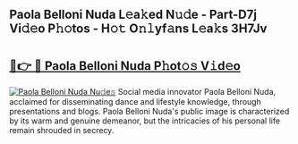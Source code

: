 ## Paola Belloni Nuda L𝚎a𝚔ed N𝚞𝚍e - Part-D7j Vi𝚍𝚎o P𝚑𝚘tos - H𝚘𝚝 O𝚗𝚕yf𝚊ns L𝚎a𝚔s 3H7Jv

# <h2><a href="http://kf22hg.oniu.top/?m=Paola+Belloni+Nuda">🔗👉 🔴 Paola Belloni Nuda P𝚑ot𝚘𝚜 V𝚒d𝚎o</a></h2>

[![Paola Belloni Nuda Nu𝚍e𝚜](https://i.imgur.com/0qMVB7G.gif)](http://kf22hg.oniu.top/?m=Paola+Belloni+Nuda)
Social media innovator Paola Belloni Nuda, acclaimed for disseminating dance and lifestyle knowledge, through presentations and blogs. Paola Belloni Nuda's public image is characterized by its warm and genuine demeanor, but the intricacies of his personal life remain shrouded in secrecy.  
